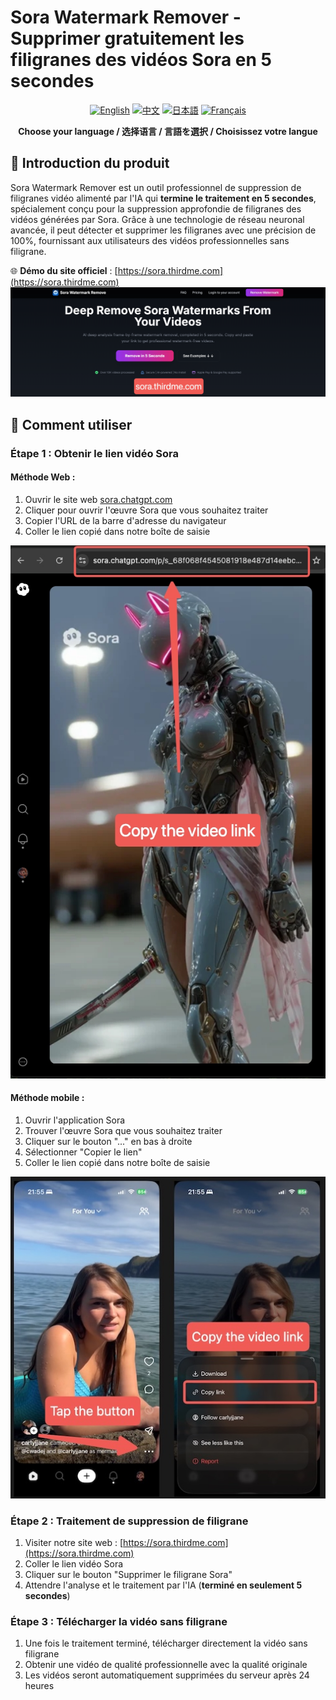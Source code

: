 # Sora Watermark Remover - Supprimer gratuitement les filigranes des vidéos Sora en 5 secondes

<div align="center">

[![English](https://img.shields.io/badge/Language-English-blue.svg)](README-en.md)
[![中文](https://img.shields.io/badge/语言-中文-red.svg)](README-zh.md)
[![日本語](https://img.shields.io/badge/言語-日本語-green.svg)](README-ja.md)
[![Français](https://img.shields.io/badge/Langue-Français-purple.svg)](README-fr.md)

**Choose your language / 选择语言 / 言語を選択 / Choisissez votre langue**

</div>

## 🎯 Introduction du produit

Sora Watermark Remover est un outil professionnel de suppression de filigranes vidéo alimenté par l'IA qui **termine le traitement en 5 secondes**, spécialement conçu pour la suppression approfondie de filigranes des vidéos générées par Sora. Grâce à une technologie de réseau neuronal avancée, il peut détecter et supprimer les filigranes avec une précision de 100%, fournissant aux utilisateurs des vidéos professionnelles sans filigrane.

🌐 **Démo du site officiel** : [https://sora.thirdme.com](https://sora.thirdme.com)
![Démo du site officiel](help-images/20251017-235923.jpg)


## 🚀 Comment utiliser

### Étape 1 : Obtenir le lien vidéo Sora

#### Méthode Web :
1. Ouvrir le site web [sora.chatgpt.com](https://sora.chatgpt.com)
2. Cliquer pour ouvrir l'œuvre Sora que vous souhaitez traiter
3. Copier l'URL de la barre d'adresse du navigateur
4. Coller le lien copié dans notre boîte de saisie

![Guide d'opération Web](help-images/web-guide.jpeg)

#### Méthode mobile :
1. Ouvrir l'application Sora
2. Trouver l'œuvre Sora que vous souhaitez traiter
3. Cliquer sur le bouton "..." en bas à droite
4. Sélectionner "Copier le lien"
5. Coller le lien copié dans notre boîte de saisie

![Guide d'opération mobile](help-images/mobile-guide.jpg)

### Étape 2 : Traitement de suppression de filigrane
1. Visiter notre site web : [https://sora.thirdme.com](https://sora.thirdme.com)
2. Coller le lien vidéo Sora
3. Cliquer sur le bouton "Supprimer le filigrane Sora"
4. Attendre l'analyse et le traitement par l'IA (**terminé en seulement 5 secondes**)

### Étape 3 : Télécharger la vidéo sans filigrane
1. Une fois le traitement terminé, télécharger directement la vidéo sans filigrane
2. Obtenir une vidéo de qualité professionnelle avec la qualité originale
3. Les vidéos seront automatiquement supprimées du serveur après 24 heures

